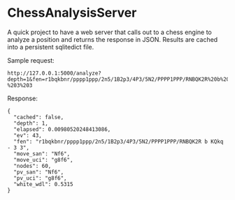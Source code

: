 # ChessAnalysisServer
A quick project to have a web server that calls out to a chess engine to analyze a position and returns the response in JSON.
Results are cached into a persistent sqlitedict file.

Sample request:
```
http://127.0.0.1:5000/analyze?depth=1&fen=r1bqkbnr/pppp1ppp/2n5/1B2p3/4P3/5N2/PPPP1PPP/RNBQK2R%20b%20KQkq%20-%203%203
```
Response:
```
{
  "cached": false,
  "depth": 1,
  "elapsed": 0.00980520248413086,
  "ev": 43,
  "fen": "r1bqkbnr/pppp1ppp/2n5/1B2p3/4P3/5N2/PPPP1PPP/RNBQK2R b KQkq - 3 3",
  "move_san": "Nf6",
  "move_uci": "g8f6",
  "nodes": 60,
  "pv_san": "Nf6",
  "pv_uci": "g8f6",
  "white_wdl": 0.5315
}
```
